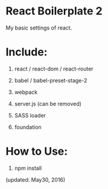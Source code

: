 # React Boilerplate 2

My basic settings of react.

# Include:

1. react / react-dom / react-router

2. babel / babel-preset-stage-2

3. webpack

4. server.js (can be removed)

5. SASS loader

6. foundation

# How to Use:

1. npm install

(updated: May30, 2016)

